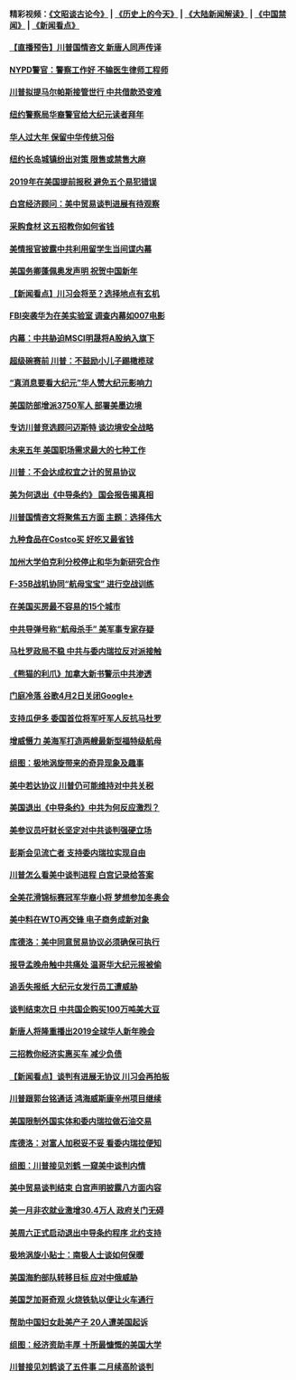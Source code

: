 #### 精彩视频：[《文昭谈古论今》](http://45.32.25.56/wenzhao) | [《历史上的今天》](http://45.32.25.56/today-in-history) | [《大陆新闻解读》](http://45.32.25.56/ntdtv-comedy) | [《中国禁闻》](http://45.32.25.56/ntdtv-news) | [《新闻看点》](http://45.32.25.56/news-insight) 

 #### [【直播预告】川普国情咨文 新唐人同声传译](../pages/nsc412/n11024217.md?t=02051831) 

#### [NYPD警官：警察工作好 不输医生律师工程师](../pages/nsc412/n11025353.md?t=02051831) 

#### [川普拟提马尔帕斯接管世行 中共借款恐变难](../pages/nsc412/n11025872.md?t=02051831) 

#### [纽约警察局华裔警官给大纪元读者拜年](../pages/nsc412/n11025375.md?t=02051831) 

#### [华人过大年 保留中华传统习俗](../pages/nsc412/n11025344.md?t=02051831) 

#### [纽约长岛城镇纷出对策 限售或禁售大麻](../pages/nsc412/n11025337.md?t=02051831) 

#### [2019年在美国提前报税 避免五个易犯错误](../pages/nsc412/n11024421.md?t=02051831) 

#### [白宫经济顾问：美中贸易谈判进展有待观察](../pages/nsc412/n11024700.md?t=02051831) 

#### [采购食材 这五招教你如何省钱](../pages/nsc412/n11024437.md?t=02051831) 

#### [美情报官披露中共利用留学生当间谍内幕](../pages/nsc412/n11024449.md?t=02051831) 

#### [美国务卿蓬佩奥发声明 祝贺中国新年](../pages/nsc412/n11024590.md?t=02051831) 

#### [【新闻看点】川习会将至？选择地点有玄机](../pages/nsc412/n11024283.md?t=02051831) 

#### [FBI突袭华为在美实验室 调查内幕如007电影](../pages/nsc412/n11024318.md?t=02051831) 

#### [内幕：中共胁迫MSCI明晟将A股纳入旗下](../pages/nsc412/n11024175.md?t=02051831) 

#### [超级碗赛前 川普：不鼓励小儿子踢橄榄球](../pages/nsc412/n11023993.md?t=02051831) 

#### [“真消息要看大纪元”华人赞大纪元影响力](../pages/nsc412/n11019162.md?t=02051831) 

#### [美国防部增派3750军人 部署美墨边境](../pages/nsc412/n11023230.md?t=02051831) 

#### [专访川普竞选顾问迈斯特 谈边境安全战略](../pages/nsc412/n11022555.md?t=02051831) 

#### [未来五年 美国职场需求最大的七种工作](../pages/nsc412/n11017088.md?t=02051831) 

#### [川普：不会达成权宜之计的贸易协议](../pages/nsc412/n11022486.md?t=02051831) 

#### [美为何退出《中导条约》 国会报告揭真相](../pages/nsc412/n11022256.md?t=02051831) 

#### [川普国情咨文将聚焦五方面 主题：选择伟大](../pages/nsc412/n11021501.md?t=02051831) 

#### [九种食品在Costco买 好吃又最省钱](../pages/nsc412/n11013272.md?t=02051831) 

#### [加州大学伯克利分校停止和华为新研究合作](../pages/nsc412/n11021086.md?t=02051831) 

#### [F-35B战机协同“航母宝宝” 进行空战训练](../pages/nsc412/n11020866.md?t=02051831) 

#### [在美国买房最不容易的15个城市](../pages/nsc412/n11019708.md?t=02051831) 

#### [中共导弹号称“航母杀手” 美军事专家存疑](../pages/nsc412/n11021488.md?t=02051831) 

#### [马杜罗政局不稳 中共与委内瑞拉反对派接触](../pages/nsc412/n11020719.md?t=02051831) 

#### [《熊猫的利爪》加拿大新书警示中共渗透](../pages/nsc412/n11020739.md?t=02051831) 

#### [门庭冷落 谷歌4月2日关闭Google+](../pages/nsc412/n11020806.md?t=02051831) 

#### [支持瓜伊多 委国首位将军吁军人反抗马杜罗](../pages/nsc412/n11020776.md?t=02051831) 

#### [增威慑力 美海军打造两艘最新型福特级航母](../pages/nsc412/n11020744.md?t=02051831) 

#### [组图：极地涡旋带来的奇异现象及趣事](../pages/nsc412/n11020731.md?t=02051831) 

#### [美中若达协议 川普仍可能维持对中共关税](../pages/nsc412/n11020625.md?t=02051831) 

#### [美国退出《中导条约》中共为何反应激烈？](../pages/nsc412/n11020569.md?t=02051831) 

#### [美参议员吁财长坚定对中共谈判强硬立场](../pages/nsc412/n11020440.md?t=02051831) 

#### [彭斯会见流亡者 支持委内瑞拉实现自由](../pages/nsc412/n11020031.md?t=02051831) 

#### [川普怎么看美中谈判进程 白宫记录给答案](../pages/nsc412/n11019682.md?t=02051831) 

#### [全美花滑锦标赛冠军华裔小将  梦想参加冬奥会](../pages/nsc412/n11019761.md?t=02051831) 

#### [美中料在WTO再交锋 电子商务成新对象](../pages/nsc412/n11018959.md?t=02051831) 

#### [库德洛：美中同意贸易协议必须确保可执行](../pages/nsc412/n11019036.md?t=02051831) 

#### [报导孟晚舟触中共痛处 温哥华大纪元报被偷](../pages/nsc412/n11019232.md?t=02051831) 

#### [追丢失报纸 大纪元女发行员工遭威胁](../pages/nsc412/n11019384.md?t=02051831) 

#### [谈判结束次日 中共国企购买100万吨美大豆](../pages/nsc412/n11019167.md?t=02051831) 

#### [新唐人将隆重播出2019全球华人新年晚会](../pages/nsc412/n11016043.md?t=02051831) 

#### [三招教你经济实惠买车 减少负债](../pages/nsc412/n11018732.md?t=02051831) 

#### [【新闻看点】谈判有进展无协议 川习会再拍板](../pages/nsc412/n11018718.md?t=02051831) 

#### [川普跟郭台铭通话 鸿海威斯康辛州项目继续](../pages/nsc412/n11018841.md?t=02051831) 

#### [美国限制外国实体和委内瑞拉做石油交易](../pages/nsc412/n11018353.md?t=02051831) 

#### [库德洛：对富人加税妥不妥 看委内瑞拉便知](../pages/nsc412/n11018735.md?t=02051831) 

#### [组图：川普接见刘鹤 一窥美中谈判内情](../pages/nsc412/n11018301.md?t=02051831) 

#### [美中贸易谈判结束 白宫声明披露八方面内容](../pages/nsc412/n11018681.md?t=02051831) 

#### [美一月非农就业激增30.4万人 政府关门无碍](../pages/nsc412/n11018450.md?t=02051831) 

#### [美周六正式启动退出中导条约程序 北约支持](../pages/nsc412/n11018405.md?t=02051831) 

#### [极地涡旋小贴士：南极人士谈如何保暖](../pages/nsc412/n11017984.md?t=02051831) 

#### [美国海豹部队转移目标 应对中俄威胁](../pages/nsc412/n11017801.md?t=02051831) 

#### [美国芝加哥奇观 火烧铁轨以便让火车通行](../pages/nsc412/n11017196.md?t=02051831) 

#### [帮助中国妇女赴美产子 20人遭美国起诉](../pages/nsc412/n11017068.md?t=02051831) 

#### [组图：经济资助丰厚 十所最慷慨的美国大学](../pages/nsc412/n11016519.md?t=02051831) 

#### [川普接见刘鹤谈了五件事 二月续高阶谈判](../pages/nsc412/n11016767.md?t=02051831) 

